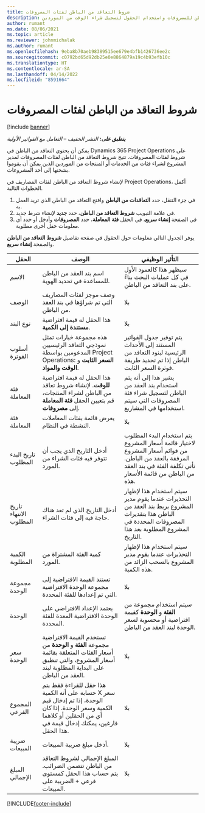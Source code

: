 ```yaml
---
title: شروط التعاقد من الباطن لفئات المصروفات
description: يوضح هذا الموضوع كيفية تسجيل شروط التعاقد من الباطن للمصروفات واستخدام الحقول لتسجيل شراء الوقت من الموردين.
author: rumant
ms.date: 08/06/2021
ms.topic: article
ms.reviewer: johnmichalak
ms.author: rumant
ms.openlocfilehash: 9eba8b70aeb98389515ee679e4bfb1426736ee2c
ms.sourcegitcommit: c0792bd65d92db25e0e8864879a19c4b93efb10c
ms.translationtype: HT
ms.contentlocale: ar-SA
ms.lasthandoff: 04/14/2022
ms.locfileid: "8591664"
---
```

#  <a name="subcontract-lines-for-expense-categories"></a>شروط التعاقد من الباطن لفئات المصروفات

[!include [banner](../../includes/dataverse-preview.md)]

_**ينطبق على:** النشر الخفيف – التعامل مع الفواتير الأولية_

يمكن أن يحتوي التعاقد من الباطن في Dynamics 365 Project Operations على شروط لفئات المصروفات. تتيح شروط التعاقد من الباطن لفئات المصروفات لمدير المشروع لشراء فئات من الخدمات أو المنتجات من الموردين الذين يمكن أن يقوموا بشحنها إلى أحد المشروعات.

لإنشاء شروط التعاقد من الباطن لفئات المصاريف في Project Operations، أكمل الخطوات التالية.

1. في جزء التنقل، حدد **التعاقدات من الباطن** وافتح التعاقد من الباطن الذي تريد العمل به.
2. في علامة التبويب **شروط التعاقد من الباطن**، حدد **جديد** لإنشاء شرط جديد.
3. في الصفحة **إنشاء سريع**، في الحقل **فئة المعاملة**، حدد **المصروفات** وأدخل أو حدد أي معلومات حقل أخرى مطلوبة.

يوفر الجدول التالي معلومات حول الحقول في صفحة تفاصيل **شروط التعاقد من الباطن** والصفحة **إنشاء سريع**.

| **الحقل** | **الوصف** | **التأثير الوظيفي** |
| --- | --- | --- |
| الاسم  | اسم بند العقد من الباطن للمساعدة في تحديد الهوية. | سيظهر هذا كالعمود الأول في كل عمليات البحث بناءً على بند التعاقد من الباطن. |
| الوصف  | وصف موجز لفئات المصاريف التي تم شراؤها في بند العقد من الباطن. | ‏‫بلا |
|نوع البند | هذا الحقل له قيمة افتراضية **مستندة إلى الكمية**. |‏‫بلا |
| أسلوب الفوترة | هذه مجموعة خيارات تمثل نموذجي التعاقد الرئيسيين المدعومين بواسطة Project Operations: **السعر الثابت** و **الوقت والمواد**. | يتم توفير جدول الفواتير المستند إلى الأحداث الرئيسية لبنود التعاقد من الباطن إذا تم تحديد طريقة فوترة السعر الثابت. |
| فئة المعاملة | هذا الحقل له قيمة افتراضية **للوقت**. لإنشاء شروط تعاقد من الباطن لشراء المنتجات، قم بتعيين الحقل **فئة المعاملة** إلى **مصروفات**.  | يشير هذا إلى أنه يتم استخدام بند العقد من الباطن لتسجيل شراء فئة المصروفات التي سيتم استخدامها في المشاريع. |
| فئة المعاملة | يعرض قائمة بفئات المعاملات النشطة في النظام. |‏‫بلا |
| تاريخ البدء المطلوب | أدخل التاريخ الذي يجب أن تتوفر فيه فئات الشراء من المورد. | يتم استخدام البدء المطلوب لاختيار قائمة أسعار المشروع من قوائم أسعار المشروع المرفقة بالعقد من الباطن. تأتي تكلفة الفئة في بند العقد من الباطن من قائمة الأسعار هذه. |
| تاريخ الانتهاء المطلوب | أدخل التاريخ الذي لم تعد هناك حاجة فيه إلى فئات الشراء. | سيتم استخدام هذا لإظهار التحذيرات عندما يقوم مدير المشروع بربط بند العقد من الباطن هذا بتقديرات المصروفات المحددة في المشروع المطلوبة بعد هذا التاريخ. |
| الكمية المطلوبة | كمية الفئة المشتراة من المورد. | سيتم استخدام هذا لإظهار التحذيرات عندما يقوم مدير المشروع بالسحب الزائد من هذه الكمية.|
| ‏‫مجموعة الوحدة‬ | تستند القيمة الافتراضية إلى مجموعة الوحدة الافتراضية التي تم إعدادها للفئة المحددة. |‏‫بلا |
| الوحدة | يعتمد الإعداد الافتراضي على الوحدة الافتراضية المعدة للفئة المحددة.  | سيتم استخدام مجموعة من **الفئة** و **الوحدة** كقيمة افتراضية أو محسوبة لسعر الوحدة لبند العقد من الباطن.  |
| سعر الوحدة | تستخدم القيمة الافتراضية مجموعة **الفئة** و **الوحدة** من أسعار الفئات المتعلقة بقائمة أسعار المشروع، والتي تنطبق على البداية المطلوبة لبند العقد من الباطن. |‏‫بلا |
| المجموع الفرعي | هذا حقل للقراءة فقط يتم حسابه على أنه الكمية X سعر الوحدة، إذا تم إدخال قيم الكمية وسعر الوحدة. إذا كان أي من الحقلين أو كلاهما فارغين، يمكنك إدخال قيمة في هذا الحقل. |‏‫بلا |
| ضريبة المبيعات | أدخل مبلغ ضريبة المبيعات. |‏‫بلا |
| ‏‫المبلغ الإجمالي | المبلغ الإجمالي لشروط التعاقد من الباطن تتضمن الضرائب. يتم حساب هذا الحقل كمستوى فرعي + الضريبة على المبيعات. |‏‫بلا |


[!INCLUDE[footer-include](../../includes/footer-banner.md)]
